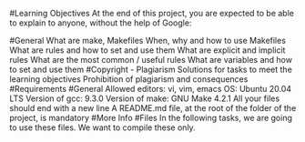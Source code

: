#Learning Objectives
At the end of this project, you are expected to be able to explain to anyone, without the help of Google:

#General
What are make, Makefiles
When, why and how to use Makefiles
What are rules and how to set and use them
What are explicit and implicit rules
What are the most common / useful rules
What are variables and how to set and use them
#Copyright - Plagiarism
Solutions for tasks to meet the learning objectives
Prohibition of plagiarism and consequences
#Requirements
#General
Allowed editors: vi, vim, emacs
OS: Ubuntu 20.04 LTS
Version of gcc: 9.3.0
Version of make: GNU Make 4.2.1
All your files should end with a new line
A README.md file, at the root of the folder of the project, is mandatory
#More Info
#Files
In the following tasks, we are going to use these files. We want to compile these only.

